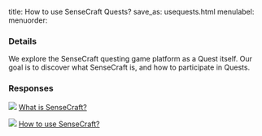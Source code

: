 title: How to use SenseCraft Quests?
save_as: usequests.html
menulabel:
menuorder:

### Details
We explore the SenseCraft questing game platform as a Quest itself. Our goal is to discover what SenseCraft is, and how to participate in Quests.

### Responses
![]({static}/images/ibis/issue_sm.png) [What is SenseCraft?](whatissensecraft.html)

![]({static}/images/ibis/issue_sm.png) [How to use SenseCraft?](howsensecraft.html)